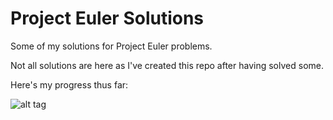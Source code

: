 Project Euler Solutions
=======================

Some of my solutions for Project Euler problems.

Not all solutions are here as I've created this repo after
having solved some.

Here's my progress thus far:

![alt tag](http://projecteuler.net/profile/Aurenos.png)
